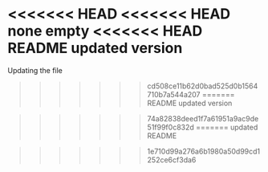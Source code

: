 <<<<<<< HEAD
<<<<<<< HEAD
none empty
<<<<<<< HEAD
README updated version
=======
Updating the file
>>>>>>> cd508ce11b62d0bad525d0b1564710b7a544a207
=======
README updated version

>>>>>>> 74a82838deed1f7a61951a9ac9de51f99f0c832d
=======
updated README

>>>>>>> 1e710d99a276a6b1980a50d99cd1252ce6cf3da6
